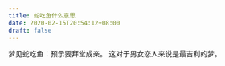```yaml
---
title: 蛇吃鱼什么意思
date: 2020-02-15T20:54:12+08:00
draft: false
---
```


梦见蛇吃鱼：预示要拜堂成亲。
这对于男女恋人来说是最吉利的梦。
